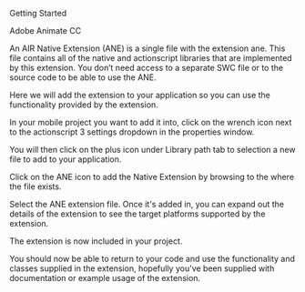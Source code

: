 Getting Started

Adobe Animate CC

An AIR Native Extension (ANE) is a single file with the extension ane. This file contains all of the native and actionscript libraries that are implemented by this extension. You don’t need access to a separate SWC file or to the source code to be able to use the ANE.

Here we will add the extension to your application so you can use the functionality provided by the extension.

In your mobile project you want to add it into, click on the wrench icon next to the actionscript 3 settings dropdown in the properties window.



You will then click on the plus icon under Library path tab to selection a new file to add to your application.

Click on the ANE icon to add the Native Extension by browsing to the where the file exists.

Select the ANE extension file. Once it's added in, you can expand out the details of the extension to see the target platforms supported by the extension. 



The extension is now included in your project.



You should now be able to return to your code and use the functionality and classes supplied in the extension, hopefully you've been supplied with documentation or example usage of the extension.
